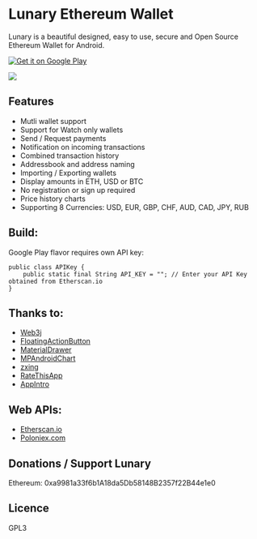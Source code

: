 # Lunary Ethereum Wallet

Lunary is a beautiful designed, easy to use, secure and Open Source Ethereum Wallet for Android.

[![Get it on Google Play](http://rehanced.com/apps/badge.png)](https://play.google.com/store/apps/details?id=com.rehanced.lunary)

<img src="http://rehanced.com/apps/lunary/githubbanner.png" >

## Features
* Mutli wallet support  
* Support for Watch only wallets  
* Send / Request payments  
* Notification on incoming transactions  
* Combined transaction history  
* Addressbook and address naming  
* Importing / Exporting wallets  
* Display amounts in ETH, USD or BTC  
* No registration or sign up required  
* Price history charts  
* Supporting 8 Currencies: USD, EUR, GBP, CHF, AUD, CAD, JPY, RUB

## Build:
Google Play flavor requires own API key:
```
public class APIKey {
    public static final String API_KEY = ""; // Enter your API Key obtained from Etherscan.io
}
```

## Thanks to:
* [Web3j](https://github.com/web3j/web3j)
* [FloatingActionButton](https://github.com/Clans/FloatingActionButton)
* [MaterialDrawer](https://github.com/mikepenz/MaterialDrawer)
* [MPAndroidChart](https://github.com/PhilJay/MPAndroidChart)
* [zxing](https://github.com/zxing/zxing)
* [RateThisApp](https://github.com/kobakei/Android-RateThisApp)
* [AppIntro](https://github.com/apl-devs/AppIntro)

## Web APIs:
* [Etherscan.io](https://etherscan.io/)
* [Poloniex.com](https://poloniex.com/)

## Donations / Support Lunary
Ethereum: 0xa9981a33f6b1A18da5Db58148B2357f22B44e1e0

## Licence
GPL3